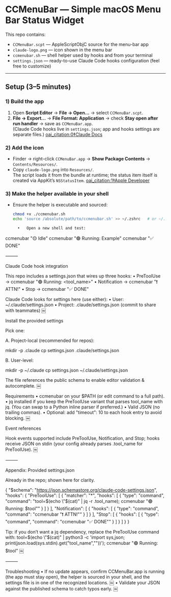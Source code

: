 # CCMenuBar — Simple macOS Menu Bar Status Widget

This repo contains:
- `CCMenuBar.scpt` — AppleScriptObjC source for the menu-bar app
- `claude-logo.png` — icon shown in the menu bar
- `ccmenubar.sh` — shell helper used by hooks and from your terminal
- `settings.json` — ready-to-use Claude Code hooks configuration (feel free to customize)

---

## Setup (3–5 minutes)

### 1) Build the app
1. Open **Script Editor** → **File → Open…** → select `CCMenuBar.scpt`.
2. **File → Export…** → **File Format: Application** → check **Stay open after run handler** → save as `CCMenuBar.app`.  
   (Claude Code hooks live in `settings.json`; app and hooks settings are separate files.)  [oai_citation:0‡Claude Docs](https://docs.claude.com/en/docs/claude-code/settings?utm_source=chatgpt.com)

### 2) Add the icon
- Finder → right-click `CCMenuBar.app` → **Show Package Contents** → `Contents/Resources/`.
- Copy `claude-logo.png` into `Resources/`.  
  The script loads it from the bundle at runtime; the status item itself is created via AppKit’s `NSStatusItem`.  [oai_citation:1‡Apple Developer](https://developer.apple.com/documentation/appkit/nsstatusitem?utm_source=chatgpt.com)

### 3) Make the helper available in your shell
- Ensure the helper is executable and sourced:
  ```bash
  chmod +x ./ccmenubar.sh
  echo 'source /absolute/path/to/ccmenubar.sh' >> ~/.zshrc   # or ~/.bashrc

	•	Open a new shell and test:

ccmenubar "🟡 Idle"
ccmenubar "🟢 Running: Example"
ccmenubar "✅ DONE"



⸻

Claude Code hook integration

This repo includes a settings.json that wires up three hooks:
	•	PreToolUse → ccmenubar "🟢 Running: <tool_name>"
	•	Notification → ccmenubar "❗ ATTN!"
	•	Stop → ccmenubar "✅ DONE"

Claude Code looks for settings here (use either):
	•	User: ~/.claude/settings.json
	•	Project: .claude/settings.json (commit to share with teammates)  ￼

Install the provided settings

Pick one:

A. Project-local (recommended for repos):

mkdir -p .claude
cp settings.json .claude/settings.json

B. User-level:

mkdir -p ~/.claude
cp settings.json ~/.claude/settings.json

The file references the public schema to enable editor validation & autocomplete.  ￼

Requirements
	•	ccmenubar on your $PATH (or edit command to a full path).
	•	jq installed if you keep the PreToolUse variant that parses tool_name with jq. (You can swap to a Python inline parser if preferred.)
	•	Valid JSON (no trailing commas).
	•	Optional: add "timeout": 10 to each hook entry to avoid blocking.  ￼

Event references

Hook events supported include PreToolUse, Notification, and Stop; hooks receive JSON on stdin (your config already parses .tool_name for PreToolUse).  ￼

⸻

Appendix: Provided settings.json

Already in the repo; shown here for clarity.

{
  "$schema": "https://json.schemastore.org/claude-code-settings.json",
  "hooks": {
    "PreToolUse": [
      {
        "matcher": "*",
        "hooks": [
          {
            "type": "command",
            "command": "tool=$(echo \"$(cat)\" | jq -r .tool_name); ccmenubar \"🟢 Running: $tool\""
          }
        ]
      }
    ],
    "Notification": [
      {
        "hooks": [
          {
            "type": "command",
            "command": "ccmenubar \"❗ ATTN!\""
          }
        ]
      }
    ],
    "Stop": [
      {
        "hooks": [
          {
            "type": "command",
            "command": "ccmenubar \"✅ DONE\""
          }
        ]
      }
    ]
  }
}

Tip: if you don’t want a jq dependency, replace the PreToolUse command with:
tool=$(echo \"$(cat)\" | python3 -c 'import sys,json; print(json.load(sys.stdin).get(\"tool_name\",\"\"))'); ccmenubar \"🟢 Running: $tool\"  ￼

⸻

Troubleshooting
	•	If no update appears, confirm CCMenuBar.app is running (the app must stay open), the helper is sourced in your shell, and the settings file is in one of the recognized locations.  ￼
	•	Validate your JSON against the published schema to catch typos early.  ￼
